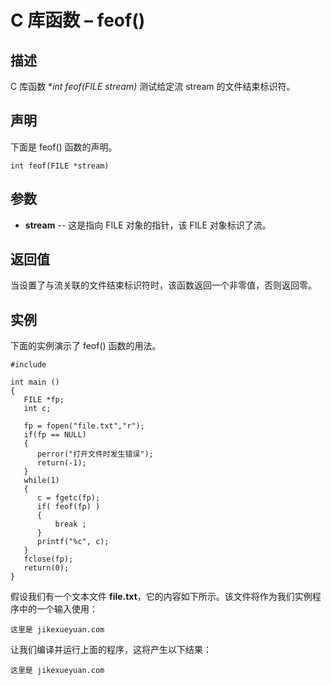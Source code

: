 # C 库函数 – feof()


## 描述

C 库函数 **int feof(FILE *stream)** 测试给定流 stream 的文件结束标识符。

## 声明

下面是 feof() 函数的声明。

    int feof(FILE *stream)

## 参数

* **stream** \-- 这是指向 FILE 对象的指针，该 FILE 对象标识了流。

## 返回值

当设置了与流关联的文件结束标识符时，该函数返回一个非零值，否则返回零。

## 实例

下面的实例演示了 feof() 函数的用法。

    #include 

    int main ()
    {
       FILE *fp;
       int c;

       fp = fopen("file.txt","r");
       if(fp == NULL)
       {
          perror("打开文件时发生错误");
          return(-1);
       }
       while(1)
       {
          c = fgetc(fp);
          if( feof(fp) )
          {
              break ;
          }
          printf("%c", c);
       }
       fclose(fp);
       return(0);
    }

假设我们有一个文本文件 **file.txt**，它的内容如下所示。该文件将作为我们实例程序中的一个输入使用：

    这里是 jikexueyuan.com

让我们编译并运行上面的程序，这将产生以下结果：

    这里是 jikexueyuan.com